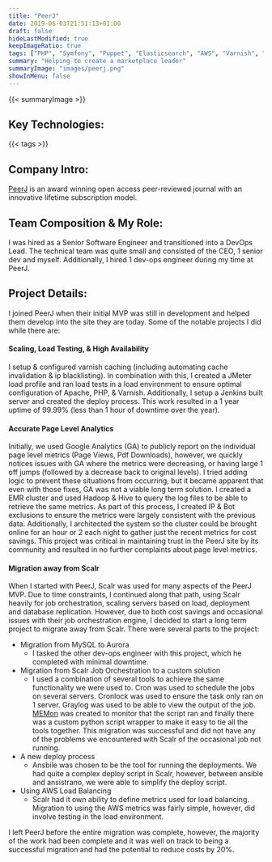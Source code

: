 ```yaml
---
title: "PeerJ"
date: 2019-06-03T21:51:13+01:00
draft: false
hideLastModified: true
keepImageRatio: true
tags: ["PHP", "Symfony", "Puppet", "Elasticsearch", "AWS", "Varnish", "Redis", "Ansible", "MySQL", "Aurora", "Graylog", "Hive"]
summary: "Helping to create a marketplace leader"
summaryImage: "images/peerj.png" 
showInMenu: false
---
```


{{< summaryImage >}}

## Key Technologies:
{{< tags >}}

## Company Intro:

[PeerJ](https://peerj.com) is an award winning open access peer-reviewed journal with an innovative lifetime subscription model.

## Team Composition & My Role:

I was hired as a Senior Software Engineer and transitioned into a DevOps Lead. The technical team was quite small and consisted of the CEO, 1 senior dev and myself. Additionally, I hired 1 dev-ops engineer during my time at PeerJ.

## Project Details:

I joined PeerJ when their initial MVP was still in development and helped them develop into the site they are today. Some of the notable projects I did while there are:

#### Scaling, Load Testing, & High Availability

I setup & configured varnish caching (including automating cache invalidation & ip blacklisting). In combination with this, I created a JMeter load profile and ran load tests in a load environment to ensure optimal configuration of Apache, PHP, & Varnish. Additionally, I setup a Jenkins built server and created the deploy process.  This work resulted in a 1 year uptime of 99.99% (less than 1 hour of downtime over the year).

#### Accurate Page Level Analytics

Initially, we used Google Analytics (GA) to publicly report on the individual page level metrics (Page Views, Pdf Downloads), however, we quickly notices issues with GA where the metrics were decreasing, or having large 1 off jumps (followed by a decrease back to original levels). I tried adding logic to prevent these situations from occurring, but it became apparent that even with those fixes, GA was not a viable long term solution. I created a EMR cluster and used Hadoop & Hive to query the log files to be able to retrieve the same metrics. As part of this process, I created IP & Bot exclusions to ensure the metrics were largely consistent with the previous data. Additionally, I architected the system so the cluster could be brought online for an hour or 2 each night to gather just the recent metrics for cost savings. This project was critical in maintaining trust in the PeerJ site by its community and resulted in no further complaints about page level metrics.

#### Migration away from Scalr

When I started with PeerJ, Scalr was used for many aspects of the PeerJ MVP. Due to time constraints, I continued along that path, using Scalr heavily for job orchestration, scaling servers based on load, deployment and database replication. However, due to both cost savings and occasional issues with their job orchestration engine, I decided to start a long term project to migrate away from Scalr. There were several parts to the project:
* Migration from MySQL to Aurora
  * I tasked the other dev-ops engineer with this project, which he completed with minimal downtime.
* Migration from Scalr Job Orchestration to a custom solution
  * I used a combination of several tools to achieve the same functionality we were used to. Cron was used to schedule the jobs on several servers. Cronlock was used to ensure the task only ran on 1 server. Graylog was used to be able to view the output of the job. [MEMon](https://github.com/so-sure/MEMon) was created to monitor that the script ran and finally there was a custom python script wrapper to make it easy to tie all the tools together. This migration was successful and did not have any of the problems we encountered with Scalr of the occasional job not running.
* A new deploy process
  * Ansbile was chosen to be the tool for running the deployments. We had quite a complex deploy script in Scalr, however, between ansible and ansistrano, we were able to simplify the deploy script.
* Using AWS Load Balancing
  * Scalr had it own ability to define metrics used for load balancing. Migration to using the AWS metrics was fairly simple, however, did involve testing in the load environment.

I left PeerJ before the entire migration was complete, however, the majority of the work had been complete and it was well on track to being a successful migration and had the potential to reduce costs by 20%.



